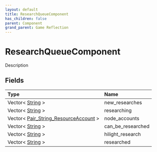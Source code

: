 ```yaml
---
layout: default
title: ResearchQueueComponent
has_children: false
parent: Component
grand_parent: Game Reflection
---
```

# ResearchQueueComponent
Description 

## Fields
| Type | Name |
|:-------------|:--------------|
| Vector< [String](/game-reflection/components/string.md) > | new_researches |
| Vector< [String](/game-reflection/components/string.md) > | researching |
| Vector< [Pair_String_ResourceAccount](/game-reflection/classes/pair__string__resource_account.md) > | node_accounts |
| Vector< [String](/game-reflection/components/string.md) > | can_be_researched |
| Vector< [String](/game-reflection/components/string.md) > | hilight_research |
| Vector< [String](/game-reflection/components/string.md) > | researched |
